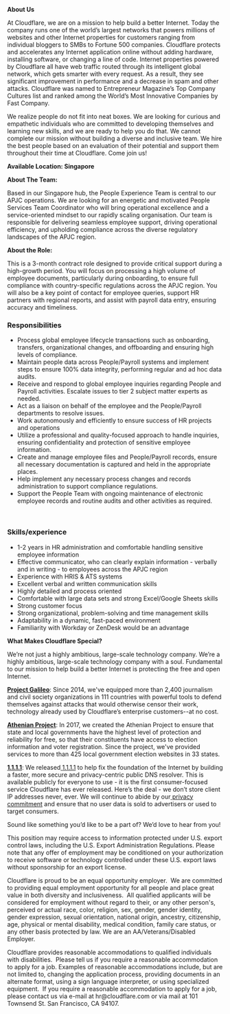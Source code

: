 <div class="content-intro">
	<div><strong>About Us</strong></div>
	<div>
		<p>At Cloudflare, we are on a mission to help build a better Internet. Today the company runs one of the world’s largest networks that powers millions of websites and other Internet properties for customers ranging from individual bloggers to SMBs to Fortune 500 companies. Cloudflare protects and accelerates any Internet application online without adding hardware, installing software, or changing a line of code. Internet properties powered by Cloudflare all have web traffic routed through its intelligent global network, which gets smarter with every request. As a result, they see significant improvement in performance and a decrease in spam and other attacks. Cloudflare was named to Entrepreneur Magazine’s Top Company Cultures list and ranked among the World’s Most Innovative Companies by Fast Company.&nbsp;</p>
		<p><span style="font-weight: 400;">We realize people do not fit into neat boxes. We are looking for curious and empathetic individuals who are committed to developing themselves and learning new skills, and we are ready to help you do that. We cannot complete our mission without building a diverse and inclusive team. We hire the best people based on an evaluation of their potential and support them throughout their time at Cloudflare. Come join us!&nbsp;</span></p>
	</div>
</div>
<p><strong>Available Location: Singapore</strong></p>
<p><strong>About The Team:&nbsp;</strong></p>
<p>Based in our Singapore hub, the People Experience Team is central to our APJC operations. We are looking for an energetic and motivated People Services Team Coordinator who will bring operational excellence and a service-oriented mindset to our rapidly scaling organisation. Our team is responsible for delivering seamless employee support, driving operational efficiency, and upholding compliance across the diverse regulatory landscapes of the APJC region.</p>
<p><strong>About the Role:&nbsp;</strong></p>
<p>This is a 3-month contract role designed to provide critical support during a high-growth period. You will focus on processing a high volume of employee documents, particularly during onboarding, to ensure full compliance with country-specific regulations across the APJC region. You will also be a key point of contact for employee queries, support HR partners with regional reports, and assist with payroll data entry, ensuring accuracy and timeliness.</p>
<h3><strong>Responsibilities</strong></h3>
<ul>
	<li>Process global employee lifecycle transactions such as onboarding, transfers, organizational changes, and offboarding and ensuring high levels of compliance.</li>
	<li>Maintain people data across People/Payroll systems and implement steps to ensure 100% data integrity, performing regular and ad hoc data audits.</li>
	<li>Receive and respond to global employee inquiries regarding People and Payroll activities. Escalate issues to tier 2 subject matter experts as needed.</li>
	<li>Act as a liaison on behalf of the employee and the People/Payroll departments to resolve issues.</li>
	<li>Work autonomously and efficiently to ensure success of HR projects and operations</li>
	<li>Utilize a professional and quality-focused approach to handle inquiries, ensuring confidentiality and protection of sensitive employee information.</li>
	<li>Create and manage employee files and People/Payroll records, ensure all necessary documentation is captured and held in the appropriate places.</li>
	<li>Help implement any necessary process changes and records administration to support compliance regulations.</li>
	<li>Support the People Team with ongoing maintenance of electronic employee records and routine audits and other activities as required.</li>
</ul>
<p>&nbsp;</p>
<h3><strong>Skills/experience</strong></h3>
<ul>
	<li>1-2 years in HR administration and comfortable handling sensitive employee information</li>
	<li>Effective communicator, who can clearly explain information - verbally and in writing - to employees across the APJC region</li>
	<li>Experience with HRIS &amp; ATS systems</li>
	<li>Excellent verbal and written communication skills</li>
	<li>Highly detailed and process oriented</li>
	<li>Comfortable with large data sets and strong Excel/Google Sheets skills</li>
	<li>Strong customer focus</li>
	<li>Strong organizational, problem-solving and time management skills</li>
	<li>Adaptability in a dynamic, fast-paced environment</li>
	<li>Familiarity with Workday or ZenDesk would be an advantage</li>
</ul>
<div class="content-conclusion">
	<p><strong>What Makes Cloudflare Special?</strong></p>
	<p><span style="font-weight: 400;">We’re not just a highly ambitious, large-scale technology company. We’re a highly ambitious, large-scale technology company with a soul. Fundamental to our mission to help build a better Internet is protecting the free and open Internet.</span></p>
	<p><a href="https://blog.cloudflare.com/protecting-free-expression-online/"><strong>Project Galileo</strong></a><span style="font-weight: 400;">: Since 2014, we've equipped more than 2,400 journalism and civil society organizations in 111 countries with powerful tools to defend themselves against attacks that would otherwise censor their work, technology already used by Cloudflare’s enterprise customers--at no cost.</span></p>
	<p><strong><a href="https://www.cloudflare.com/athenian/">Athenian Project</a></strong><span style="font-weight: 400;">: In 2017, we created the Athenian Project to ensure that state and local governments have the highest level of protection and reliability for free, so that their constituents have access to election information and voter registration. Since the project, we've provided services to more than 425 local government election websites in 33 states.</span></p>
	<p><a href="https://1.1.1.1/"><strong>1.1.1.1</strong></a><span style="font-weight: 400;">: We released</span><a href="https://1.1.1.1/"> <span style="font-weight: 400;">1.1.1.1</span></a><span style="font-weight: 400;"> to help fix the foundation of the Internet by building a faster, more secure and privacy-centric public DNS resolver. This is available publicly for everyone to use - it is the first consumer-focused service Cloudflare has ever released. Here’s the deal - we don’t store client IP addresses never, ever. We will continue to abide by our</span><a href="https://developers.cloudflare.com/1.1.1.1/privacy/public-dns-resolver"> privacy commitment</a><span style="font-weight: 400;"> and ensure that no user data is sold to advertisers or used to target consumers.</span></p>
	<p><span style="font-weight: 400;">Sound like something you’d like to be a part of? We’d love to hear from you!</span></p>
	<p><span style="font-weight: 400;">This position may require access to information protected under U.S. export control laws, including the U.S. Export Administration Regulations. Please note that any offer of employment may be conditioned on your authorization to receive software or technology controlled under these U.S. export laws without sponsorship for an export license.</span></p>
	<p><span style="font-weight: 400;">Cloudflare is proud to be an equal opportunity employer. &nbsp;We are committed to providing equal employment opportunity for all people and place great value in both diversity and inclusiveness. &nbsp;All qualified applicants will be considered for employment without regard to their, or any other person's, perceived or actual</span> <span style="font-weight: 400;">race, color, religion, sex, gender, gender identity, gender expression, sexual orientation, national origin, ancestry, citizenship, age, physical or mental disability, medical condition, family care status, or any other basis protected by law. </span><span style="font-weight: 400;">We are an AA/Veterans/Disabled Employer.</span></p>
	<p><span style="font-weight: 400;">Cloudflare provides reasonable accommodations to qualified individuals with disabilities. &nbsp;Please tell us if you require a reasonable accommodation to apply for a job. Examples of reasonable accommodations include, but are not limited to, changing the application process, providing documents in an alternate format, using a sign language interpreter, or using specialized equipment. &nbsp;If you require a reasonable accommodation to apply for a job, please contact us via e-mail at </span><span style="font-weight: 400;">hr@cloudflare.com</span><span style="font-weight: 400;"> or via mail at 101 Townsend St. San Francisco, CA 94107.</span></p>
</div>